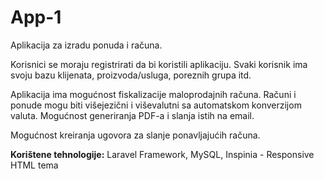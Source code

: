 # App-1

Aplikacija za izradu ponuda i računa.

Korisnici se moraju registrirati da bi koristili aplikaciju. Svaki korisnik ima svoju bazu klijenata, proizvoda/usluga, poreznih grupa itd.

Aplikacija ima mogućnost fiskalizacije maloprodajnih računa. Računi i ponude mogu biti višejezični i viševalutni sa automatskom konverzijom valuta. Mogućnost generiranja PDF-a i slanja istih na email.

Mogućnost kreiranja ugovora za slanje ponavljajućih računa.

<b>Korištene tehnologije:</b> Laravel Framework, MySQL, Inspinia - Responsive HTML tema
